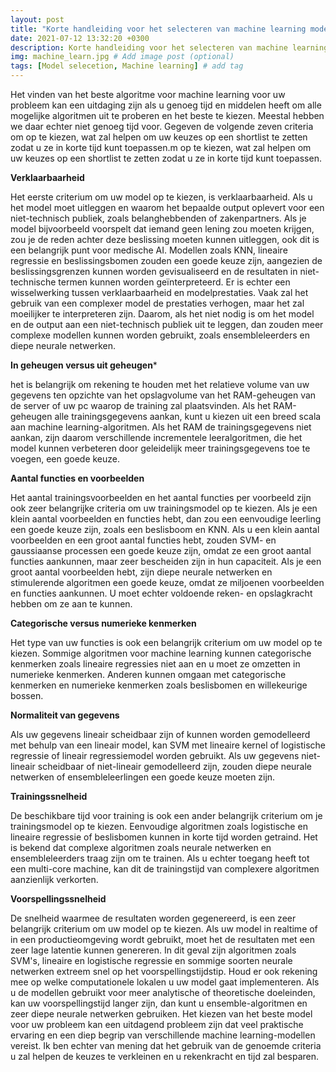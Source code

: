 ```yaml
---
layout: post
title: "Korte handleiding voor het selecteren van machine learning modellen"
date: 2021-07-12 13:32:20 +0300
description: Korte handleiding voor het selecteren van machine learning modellen. # Add post description (optional)
img: machine_learn.jpg # Add image post (optional)
tags: [Model selecetion, Machine learning] # add tag
---
```


Het vinden van het beste algoritme voor machine learning voor uw probleem kan een uitdaging zijn als u genoeg tijd en middelen heeft om alle mogelijke algoritmen uit te proberen en het beste te kiezen. Meestal hebben we daar echter niet genoeg tijd voor. Gegeven de volgende zeven criteria om op te kiezen, wat zal helpen om uw keuzes op een shortlist te zetten zodat u ze in korte tijd kunt toepassen.m op te kiezen, wat zal helpen om uw keuzes op een shortlist te zetten zodat u ze in korte tijd kunt toepassen.

**Verklaarbaarheid**

Het eerste criterium om uw model op te kiezen, is verklaarbaarheid. Als u het model moet uitleggen en waarom het bepaalde output oplevert voor een niet-technisch publiek, zoals belanghebbenden of zakenpartners. Als je model bijvoorbeeld voorspelt dat iemand geen lening zou moeten krijgen, zou je de reden achter deze beslissing moeten kunnen uitleggen, ook dit is een belangrijk punt voor medische AI. Modellen zoals KNN, lineaire regressie en beslissingsbomen zouden een goede keuze zijn, aangezien de beslissingsgrenzen kunnen worden gevisualiseerd en de resultaten in niet-technische termen kunnen worden geïnterpreteerd.
Er is echter een wisselwerking tussen verklaarbaarheid en modelprestaties. Vaak zal het gebruik van een complexer model de prestaties verhogen, maar het zal moeilijker te interpreteren zijn. Daarom, als het niet nodig is om het model en de output aan een niet-technisch publiek uit te leggen, dan zouden meer complexe modellen kunnen worden gebruikt, zoals ensembleleerders en diepe neurale netwerken.

**In geheugen versus uit geheugen***

het is belangrijk om rekening te houden met het relatieve volume van uw gegevens ten opzichte van het opslagvolume van het RAM-geheugen van de server of uw pc waarop de training zal plaatsvinden. Als het RAM-geheugen alle trainingsgegevens aankan, kunt u kiezen uit een breed scala aan machine learning-algoritmen. Als het RAM de trainingsgegevens niet aankan, zijn daarom verschillende incrementele leeralgoritmen, die het model kunnen verbeteren door geleidelijk meer trainingsgegevens toe te voegen, een goede keuze.

**Aantal functies en voorbeelden**

Het aantal trainingsvoorbeelden en het aantal functies per voorbeeld zijn ook zeer belangrijke criteria om uw trainingsmodel op te kiezen. Als je een klein aantal voorbeelden en functies hebt, dan zou een eenvoudige leerling een goede keuze zijn, zoals een beslisboom en KNN. Als u een klein aantal voorbeelden en een groot aantal functies hebt, zouden SVM- en gaussiaanse processen een goede keuze zijn, omdat ze een groot aantal functies aankunnen, maar zeer bescheiden zijn in hun capaciteit. Als je een groot aantal voorbeelden hebt, zijn diepe neurale netwerken en stimulerende algoritmen een goede keuze, omdat ze miljoenen voorbeelden en functies aankunnen. U moet echter voldoende reken- en opslagkracht hebben om ze aan te kunnen.

**Categorische versus numerieke kenmerken**

Het type van uw functies is ook een belangrijk criterium om uw model op te kiezen. Sommige algoritmen voor machine learning kunnen categorische kenmerken zoals lineaire regressies niet aan en u moet ze omzetten in numerieke kenmerken. Anderen kunnen omgaan met categorische kenmerken en numerieke kenmerken zoals beslisbomen en willekeurige bossen.

**Normaliteit van gegevens**

Als uw gegevens lineair scheidbaar zijn of kunnen worden gemodelleerd met behulp van een lineair model, kan SVM met lineaire kernel of logistische regressie of lineair regressiemodel worden gebruikt. Als uw gegevens niet-lineair scheidbaar of niet-lineair gemodelleerd zijn, zouden diepe neurale netwerken of ensembleleerlingen een goede keuze moeten zijn.

**Trainingssnelheid**

De beschikbare tijd voor training is ook een ander belangrijk criterium om je trainingsmodel op te kiezen. Eenvoudige algoritmen zoals logistische en lineaire regressie of beslisbomen kunnen in korte tijd worden getraind. Het is bekend dat complexe algoritmen zoals neurale netwerken en ensembleleerders traag zijn om te trainen. Als u echter toegang heeft tot een multi-core machine, kan dit de trainingstijd van complexere algoritmen aanzienlijk verkorten.

**Voorspellingssnelheid**

De snelheid waarmee de resultaten worden gegenereerd, is een zeer belangrijk criterium om uw model op te kiezen. Als uw model in realtime of in een productieomgeving wordt gebruikt, moet het de resultaten met een zeer lage latentie kunnen genereren. In dit geval zijn algoritmen zoals SVM's, lineaire en logistische regressie en sommige soorten neurale netwerken extreem snel op het voorspellingstijdstip. Houd er ook rekening mee op welke computationele lokalen u uw model gaat implementeren. Als u de modellen gebruikt voor meer analytische of theoretische doeleinden, kan uw voorspellingstijd langer zijn, dan kunt u ensemble-algoritmen en zeer diepe neurale netwerken gebruiken.
Het kiezen van het beste model voor uw probleem kan een uitdagend probleem zijn dat veel praktische ervaring en een diep begrip van verschillende machine learning-modellen vereist. Ik ben echter van mening dat het gebruik van de genoemde criteria u zal helpen de keuzes te verkleinen en u rekenkracht en tijd zal besparen.
